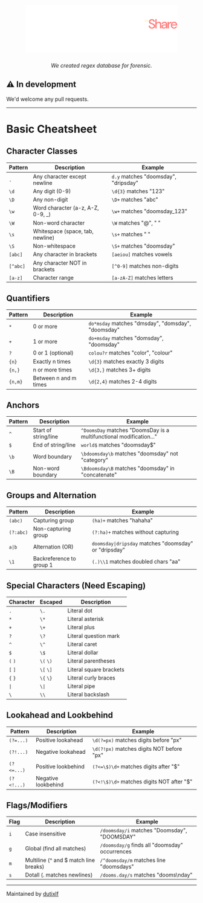 <h1 align="center">
  <picture>
      <source height="125" media="(prefers-color-scheme: dark)" srcset="https://raw.githubusercontent.com/notscreenshare/assets/refs/heads/main/regex.svg">
      <img height="125" alt="regex" src="https://raw.githubusercontent.com/notscreenshare/assets/refs/heads/main/regex.svg">
    </picture>
</h1>
<p align="center">
  <em>We created regex database for forensic.</em>
</p>

## ⚠️ In development
We'd welcome any pull requests.

---

# Basic Cheatsheet

## Character Classes
| Pattern | Description | Example |
|---------|-------------|---------|
| `.` | Any character except newline | `d.y` matches "doomsday", "dripsday" |
| `\d` | Any digit (0-9) | `\d{3}` matches "123" |
| `\D` | Any non-digit | `\D+` matches "abc" |
| `\w` | Word character (a-z, A-Z, 0-9, _) | `\w+` matches "doomsday_123" |
| `\W` | Non-word character | `\W` matches "@", " " |
| `\s` | Whitespace (space, tab, newline) | `\s+` matches "   " |
| `\S` | Non-whitespace | `\S+` matches "doomsday" |
| `[abc]` | Any character in brackets | `[aeiou]` matches vowels |
| `[^abc]` | Any character NOT in brackets | `[^0-9]` matches non-digits |
| `[a-z]` | Character range | `[a-zA-Z]` matches letters |

## Quantifiers
| Pattern | Description | Example |
|---------|-------------|---------|
| `*` | 0 or more | `do*msday` matches "dmsday", "domsday", "doomsday" |
| `+` | 1 or more | `do+msday` matches "domsday", "doomsday"|
| `?` | 0 or 1 (optional) | `colou?r` matches "color", "colour" |
| `{n}` | Exactly n times | `\d{3}` matches exactly 3 digits |
| `{n,}` | n or more times | `\d{3,}` matches 3+ digits |
| `{n,m}` | Between n and m times | `\d{2,4}` matches 2-4 digits |

## Anchors
| Pattern | Description | Example |
|---------|-------------|---------|
| `^` | Start of string/line | `^DoomsDay` matches "DoomsDay is a multifunctional modification..." |
| `$` | End of string/line | `world$` matches "doomsday$" |
| `\b` | Word boundary | `\bdoomsday\b` matches "doomsday" not "category" |
| `\B` | Non-word boundary | `\Bdoomsday\B` matches "doomsday" in "concatenate" |

## Groups and Alternation
| Pattern | Description | Example |
|---------|-------------|---------|
| `(abc)` | Capturing group | `(ha)+` matches "hahaha" |
| `(?:abc)` | Non-capturing group | `(?:ha)+` matches without capturing |
| `a\|b` | Alternation (OR) | `doomsday\|dripsday` matches "doomsday" or "dripsday" |
| `\1` | Backreference to group 1 | `(.)\\1` matches doubled chars "aa" |

## Special Characters (Need Escaping)
| Character | Escaped | Description |
|-----------|---------|-------------|
| `.` | `\.` | Literal dot |
| `*` | `\*` | Literal asterisk |
| `+` | `\+` | Literal plus |
| `?` | `\?` | Literal question mark |
| `^` | `\^` | Literal caret |
| `$` | `\$` | Literal dollar |
| `(` `)` | `\(` `\)` | Literal parentheses |
| `[` `]` | `\[` `\]` | Literal square brackets |
| `{` `}` | `\{` `\}` | Literal curly braces |
| `\|` | `\\|` | Literal pipe |
| `\` | `\\` | Literal backslash |

## Lookahead and Lookbehind
| Pattern | Description | Example |
|---------|-------------|---------|
| `(?=...)` | Positive lookahead | `\d(?=px)` matches digits before "px" |
| `(?!...)` | Negative lookahead | `\d(?!px)` matches digits NOT before "px" |
| `(?<=...)` | Positive lookbehind | `(?<=\$)\d+` matches digits after "$" |
| `(?<!...)` | Negative lookbehind | `(?<!\$)\d+` matches digits NOT after "$" |

## Flags/Modifiers
| Flag | Description | Example |
|------|-------------|---------|
| `i` | Case insensitive | `/doomsday/i` matches "Doomsday", "DOOMSDAY" |
| `g` | Global (find all matches) | `/doomsday/g` finds all "doomsday" occurrences |
| `m` | Multiline (^ and $ match line breaks) | `/^doomsday/m` matches line "doomsdays" |
| `s` | Dotall (. matches newlines) | `/dooms.day/s` matches "dooms\nday" |

---

Maintained by [dutixlf](https://github.com/dutixlf)
